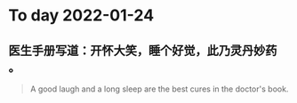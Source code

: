 
# To day 2022-01-24


## 医生手册写道：开怀大笑，睡个好觉，此乃灵丹妙药 。
> A good laugh and a long sleep are the best cures in the doctor's book.

    